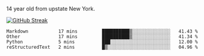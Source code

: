 14 year old from upstate New York.

[![GitHub Streak](https://github-readme-streak-stats.herokuapp.com?user=airD173&theme=onedark&hide_border=true)](https://git.io/streak-stats)

<!--START_SECTION:waka-->
```text
Markdown           17 mins         ██████████▒░░░░░░░░░░░░░░   41.43 % 
Other              17 mins         ██████████▒░░░░░░░░░░░░░░   41.34 % 
Python             5 mins          ███░░░░░░░░░░░░░░░░░░░░░░   12.00 % 
reStructuredText   2 mins          █▒░░░░░░░░░░░░░░░░░░░░░░░   04.96 % 
```
<!--END_SECTION:waka-->

